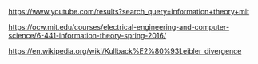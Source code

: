 https://www.youtube.com/results?search_query=information+theory+mit

https://ocw.mit.edu/courses/electrical-engineering-and-computer-science/6-441-information-theory-spring-2016/

https://en.wikipedia.org/wiki/Kullback%E2%80%93Leibler_divergence